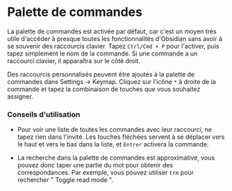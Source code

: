 # Palette de commandes

La palette de commandes est activée par défaut, car c'est un moyen très utile d'accéder à presque toutes les fonctionnalités d'Obsidian sans avoir à se souvenir des raccourcis clavier. Tapez `Ctrl/Cmd + P` pour l'activer, puis tapez simplement le nom de la commande. Si une commande a un raccourci clavier, il apparaîtra sur le côté droit.

Des raccourcis personnalisés peuvent être ajoutés à la palette de commandes dans Settings -> Keymap. Cliquez sur l'icône `*` à droite de la commande et tapez la combinaison de touches que vous souhaitez assigner.

### Conseils d'utilisation

- Pour voir une liste de toutes les commandes avec leur raccourci, ne tapez rien dans l'invité. Les touches fléchées servent à se déplacer vers le haut et vers le bas dans la liste, et `Entrer` activera la commande.

- La recherche dans la palette de commandes est approximative, vous pouvez donc taper une partie du mot pour obtenir des correspondances. Par exemple, vous pouvez utiliser `trm` pour rechercher " Toggle read mode ".


